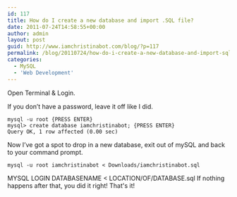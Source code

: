 ```yaml
---
id: 117
title: How do I create a new database and import .SQL file?
date: 2011-07-24T14:58:55+00:00
author: admin
layout: post
guid: http://www.iamchristinabot.com/blog/?p=117
permalink: /blog/20110724/how-do-i-create-a-new-database-and-import-sql-file/
categories:
  - MySQL
  - 'Web Development'
---
```

Open Terminal & Login.

If you don&#8217;t have a password, leave it off like I did.


    mysql -u root {PRESS ENTER}
    mysql> create database iamchristinabot; {PRESS ENTER}
    Query OK, 1 row affected (0.00 sec)



Now I&#8217;ve got a spot to drop in a new database, exit out of mySQL and back to your command prompt.


    mysql -u root iamchristinabot < Downloads/iamchristinabot.sql



MYSQL LOGIN DATABASENAME < LOCATION/OF/DATABASE.sql If nothing happens after that, you did it right! That's it!
